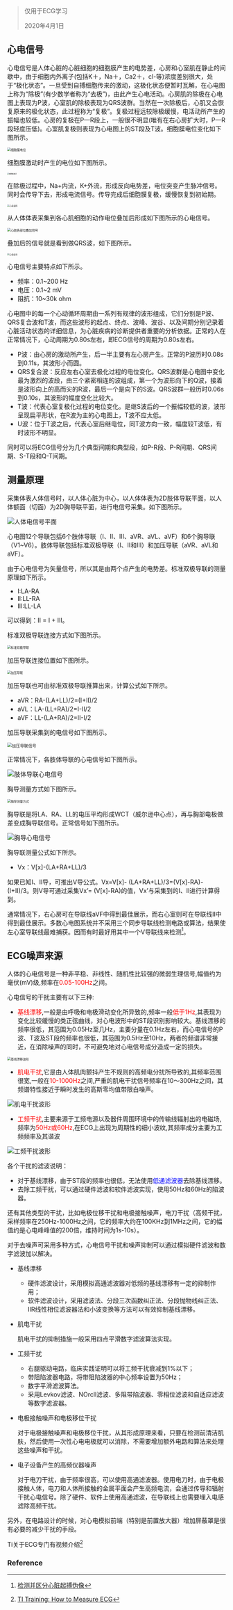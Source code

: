 >仅用于ECG学习
>
>2020年4月1日

## 心电信号

心电信号是人体心脏的心脏细胞的细胞膜产生的电势差，心房和心室肌在静止的间歇中，由于细胞内外离子(包括K＋，Na＋，Ca2＋，cl-等)浓度差别很大，处于“极化状态”。一旦受到自搏细胞传来的激动，这极化状态便暂时瓦解，在心电图上称为“除极”(有少数学者称为“去极”)，由此产生心电活动。心房肌的除极在心电图上表现为P波，心室肌的除极表现为QRS波群。当然在一次除极后，心肌又会恢复原来的极化状态，此过程称为“复极”。复极过程远较除极缓慢，电活动所产生的振幅也较低。心房的复极在P—R段上，一般很不明显(唯有在右心房扩大时，P—R段轻度压低)。心室肌复极则表现为心电图上的ST段及T波。细胞膜电位变化如下图所示。  

<img src="https://mythidea.oss-cn-beijing.aliyuncs.com/%E7%BB%86%E8%83%9E%E8%86%9C%E7%94%B5%E4%BD%8D.png" alt="细胞膜电位" style="zoom:50%;" />





细胞膜激动时产生的电位如下图所示。  

<img src="https://mythidea.oss-cn-beijing.aliyuncs.com/%E7%BB%86%E8%83%9E%E8%86%9C%E6%BF%80%E6%B4%BB.png" alt="细胞膜激活" style="zoom: 25%;" />





在除极过程中，Na+内流，K+外流，形成反向电势差，电位突变产生脉冲信号。同时会传导下去，形成电流信号。传导完成后细胞膜复极，缓慢恢复到初始期。  

<img src="https://mythidea.oss-cn-beijing.aliyuncs.com/%E5%BF%83%E7%94%B5%E6%B3%A2%E5%BD%A2.jpg" alt="心电波形" style="zoom: 33%;" />

从人体体表采集到各心肌细胞的动作电位叠加后形成如下图所示的心电信号。  

<img src="https://mythidea.oss-cn-beijing.aliyuncs.com/%E5%BF%83%E8%84%8F%E5%90%84%E9%83%A8%E4%BD%8D%E5%8F%A0%E5%8A%A0%E4%BF%A1%E5%8F%B7.png" alt="心脏各部位叠加信号" style="zoom:50%;" />





叠加后的信号就是看到做QRS波，如下图所示。

<img src="https://mythidea.oss-cn-beijing.aliyuncs.com/%E5%BF%83%E7%94%B5%E4%BF%A1%E5%8F%B7.jpg" alt="心电信号" style="zoom:33%;" />





心电信号主要特点如下所示。  

- 频率：0.1~200 Hz
- 电压：0.1~2 mV
- 阻抗：10~30k ohm

心电图中的每一个心动循环周期由一系列有规律的波形组成，它们分别是P波、QRS复合波和T波，而这些波形的起点、终点、波峰、波谷、以及间期分别记录着心脏活动状态的详细信息，为心脏疾病的诊断提供者重要的分析依据。正常的人在正常情况下，心动周期为0.80s左右，即ECG信号的周期为0.80s左右。  

- P波：由心房的激动所产生，后一半主要有左心房产生。正常的P波历时0.08s到0.11s，其波形小而圆。  
- QRS复合波：反应左右心室去极化过程的电位变化。QRS波群是心电图中变化最为激烈的波段，由三个紧密相连的波组成，第一个为波形向下的Q波，接着是波形向上的高而尖的R波，最后一个是向下的S波。QRS波群一般历时0.06s到0.10s，其波形的幅度变化比较大。  
- T波：代表心室复极化过程的电位变化。是继S波后的一个振幅较低的波，波形呈现扁平形状，在R波为主的心电图上，T波不应太低。  
- U波：位于T波之后，代表心室后继电位，同T波方向一致，幅度较T波低，有时波形不明显。  

同时可以将ECG信号分为几个典型间期和典型段，如P-R段、P-R间期、QRS间期、S-T段和Q-T间期。  

## 测量原理

采集体表人体信号时，以人体心脏为中心，以人体体表为2D肢体导联平面，以人体额面（切面）为2D胸导联平面，进行电信号采集。如下图所示。  

<img src="https://mythidea.oss-cn-beijing.aliyuncs.com/%E4%BA%BA%E4%BD%93%E7%94%B5%E4%BF%A1%E5%8F%B7%E5%B9%B3%E9%9D%A2.png" alt="人体电信号平面"  />





心电图12个导联包括6个肢体导联（Ⅰ、Ⅱ、Ⅲ、aVR、aVL、aVF）和6个胸导联（V1~V6）。肢体导联包括标准双极导联（Ⅰ、Ⅱ和Ⅲ）和加压导联（aVR、aVL和aVF）。  

由于心电信号为矢量信号，所以其是由两个点产生的电势差。标准双极导联的测量原理如下所示。  

- I:LA-RA
- II:LL-RA
- III:LL-LA

可以得到：II = I + III。  

标准双极导联连接方式如下图所示。  

<img src="https://mythidea.oss-cn-beijing.aliyuncs.com/%E6%A0%87%E5%87%86%E5%8F%8C%E6%9E%81%E5%AF%BC%E8%81%94.jpg" alt="标准双极导联" style="zoom:50%;" />





加压导联连接位置如下图所示。  

<img src="https://mythidea.oss-cn-beijing.aliyuncs.com/%E5%8A%A0%E5%8E%8B%E5%AF%BC%E8%81%94.png" alt="加压导联" style="zoom: 50%;" />



加压导联也可由标准双极导联推算出来，计算公式如下所示。  

- aVR：RA-(LA+LL)/2=(I+II)/2
- aVL：LA-(LL+RA)/2=I-II/2
- aVF：LL-(LA+RA)/2=II-I/2

加压导联采集到的电信号如下图所示。  

<img src="https://mythidea.oss-cn-beijing.aliyuncs.com/%E5%8A%A0%E5%8E%8B%E5%AF%BC%E8%81%94%E4%BF%A1%E5%8F%B7.jpg" alt="加压导联信号" style="zoom: 67%;" />





正常情况下，各肢体导联的心电信号如下图所示。

![肢体导联心电信号](https://mythidea.oss-cn-beijing.aliyuncs.com/%E8%82%A2%E4%BD%93%E5%AF%BC%E8%81%94%E5%BF%83%E7%94%B5%E4%BF%A1%E5%8F%B7.png)



胸导测量方式如下图所示。  

<img src="https://mythidea.oss-cn-beijing.aliyuncs.com/%E8%83%B8%E5%AF%BC%E6%B5%8B%E9%87%8F%E6%96%B9%E5%BC%8F.png" alt="胸导测量方式" style="zoom:50%;" />



胸导联是将LA、RA、LL的电压平均形成WCT（威尔逊中心点），再与胸部电极做差变成胸导联信号。正常信号如下图所示。  

![胸导心电信号](https://mythidea.oss-cn-beijing.aliyuncs.com/%E8%83%B8%E5%AF%BC%E5%BF%83%E7%94%B5%E4%BF%A1%E5%8F%B7.png)



胸导联测量公式如下所示。

- Vx：V[x]-(LA+RA+LL)/3

如果已知I、II导，可推出V导公式。Vx=V[x]- (LA+RA+LL)/3=(V[x]-RA)-(I+II)/3。则V导可通过采集Vx’= (V[x]-RA)的值，Vx’与采集到的I、II进行计算得到。  



通常情况下，右心房可在导联线aVF中得到最佳展示，而右心室则可在导联线II中得到最佳展示。多数心电图系统并不采用三个同步导联线检测电路或算法，结果使左心室导联线最难捕获。因而有时最好用其中一个V导联线来检测[^1]。



## ECG噪声来源 

人体的心电信号是一种非平稳、非线性、随机性比较强的微弱生理信号,幅值约为毫伏(mV)级,频率在<font color = "red">0.05-100Hz</font>之间。  

心电信号的干扰主要有以下三种:  

- <font color = "red">基线漂移</font>,一般是由呼吸和电极滑动变化所异致的,频率一般<font color = "red">低于1Hz</font>,其表现为变化比较缓慢的类正弦曲线，对心电波形中的ST段识别影响较大。基线漂移的频率很低，其范围为0.05Hz至几Hz，主要分量在0.1Hz左右，而心电信号的P波、T波及ST段的频率也很低，其范围为0.5Hz至10Hz，两者的频谱非常接近，在消除噪声的同时，不可避免地对心电信号成分造成一定的损失。  

<img src="https://mythidea.oss-cn-beijing.aliyuncs.com/%E5%9F%BA%E7%BA%BF%E6%BC%82%E7%A7%BB%E6%B3%A2%E5%BD%A2.png" alt="基线漂移波形" style="zoom:50%;" />



-  <font color = "red">肌电干扰</font>,它是由人体肌肉颤抖产生不规则的高频电分扰所导致的,其频率范围很宽,一般在<font color = "red">10-1000Hz</font>之间,严重的肌电干扰信号频率在10～300Hz之间，其频谱特性接近于瞬时发生的高斯零均值带限白噪声。    

![肌电干扰波形](https://mythidea.oss-cn-beijing.aliyuncs.com/%E8%82%8C%E7%94%B5%E5%B9%B2%E6%89%B0%E6%B3%A2%E5%BD%A2.png)

-  <font color = "red">工频干扰</font>,主要来源于工频电源以及器件周围环境中的传输线辐射出的电磁场,频率为<font color = "red">50Hz或60Hz</font>,在ECG上出现为周期性的细小波纹,其频率成分主要为工频频率及其谐波  

![工频干扰波形](https://mythidea.oss-cn-beijing.aliyuncs.com/%E5%B7%A5%E9%A2%91%E5%B9%B2%E6%89%B0%E6%B3%A2%E5%BD%A2.png)

各个干扰的滤波说明：  

-  对于基线漂移，由于ST段的频率也很低，无法使用<font color = "blue">低通滤波器</font>去除基线漂移。  
-  去除工频干扰，可以通过硬件滤波和软件滤波实现，使用50Hz和60Hz的陷波器。  

还有其他类型的干扰，比如电极位移干扰和电极接触噪声，电刀干扰（高频干扰，采样频率在250Hz-1000Hz之间，它的频率大约在100KHz到1MHz之间，它的幅值约是心电峰峰值的200倍，维持时间为1s-10s）。



对于去噪声可采用多种方式，心电信号干扰和噪声抑制可以通过模拟硬件滤波和数字滤波加以解决。

- 基线漂移
  - 硬件滤波设计，采用模拟高通滤波器对低频的基线漂移有一定的抑制作用；
  - 软件滤波设计，采用滤波法、分段三次函数纠正法、分段抛物线纠正法、IIR线性相位滤波器法和小波变换等方法可以有效抑制基线漂移。

- 肌电干扰

  肌电干扰的抑制措施一般采用四点平滑数字滤波算法实现。

- 工频干扰

  - 右腿驱动电路，临床实践证明可以将工频干扰衰减到1%以下；
  - 带阻陷波器电路，将带阻陷波器的中心频率设置为50Hz；
  -  数字平滑滤波算法。
  - 采用Levkov滤波、NOrcll滤波、多阻带陷波器、零相位滤波和自适应滤波等数字滤波器。

- 电极接触噪声和电极移位干扰

  对于电极接触噪声和电极移位干扰，从其形成原理来看，只要在检测前清洁肌肤，然后使用一次性心电电极就可以消除，不需要增加额外电路和算法来处理这些噪声和干扰。

- 电子设备产生的高频仪器噪声

  对于电刀干扰，由于频率很高，可以使用高通滤波器。使用电刀时，由于电极接触人体，电刀和人体所接触的金属平面会产生高频电流，会通过传导和辐射干扰心电信号。除了硬件、软件上使用高通滤波，在导联线上也需要埋入电感滤除高频干扰。

另外，在电路设计的时候，对心电模拟前端（特别是前置放大器）增加屏蔽罩是很有必要的减少干扰的手段。

 

Ti关于ECG专门有视频介绍[^2]

### Reference

[^1]: [检测并区分心脏起搏伪像](https://www.analog.com/cn/analog-dialogue/articles/detecting-and-distinguishing-cardiac-pacing-artifacts.html)

[^2]: [TI Training: How to Measure ECG](https://training.ti.com/how-measure-ecg-introduction-what-ecg?context=1128637-1128609)


